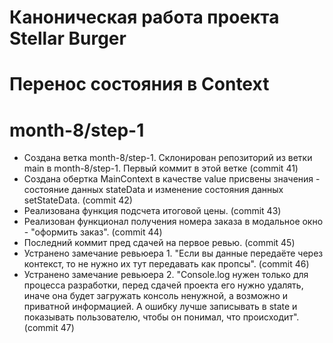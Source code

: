 # Каноническая работа проекта Stellar Burger 
# Перенос состояния в Context
# month-8/step-1
* Создана ветка month-8/step-1. Склонирован репозиторий из ветки main в month-8/step-1. Первый коммит в этой ветке (commit 41)
* Создана обертка MainContext в качестве value присвены значения - состояние данных stateData и изменение состояния данных setStateData. (commit 42)
* Реализована функция подсчета итоговой цены. (commit 43)
* Реализован функционал получения номера заказа в модальное окно - "оформить заказ". (commit 44)
* Последний коммит пред сдачей на первое ревью. (commit 45)
* Устранено замечание ревьюера 1. "Если вы данные передаёте через контекст, то не нужно их тут передавать как пропсы". (commit 46)
* Устранено замечание ревьюера 2. "Console.log нужен только для процесса разработки, перед сдачей проекта его нужно удалять, иначе она будет загружать консоль ненужной, а возможно и приватной информацией. А ошибку лучше записывать в state и показывать пользователю, чтобы он понимал, что происходит". (commit 47)

